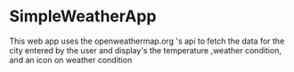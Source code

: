 # SimpleWeatherApp
This web app uses the openweathermap.org 's api to fetch the data
for the city entered by the user and display's the temperature 
,weather condition, and an icon on weather condition
